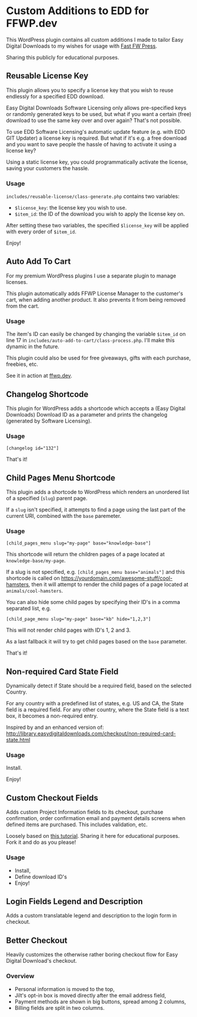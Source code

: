 # Custom Additions to EDD for FFWP.dev

This WordPress plugin contains all custom additions I made to tailor Easy Digital Downloads to my wishes for usage with [Fast FW Press](https://ffwp.dev).

Sharing this publicly for educational purposes.

## Reusable License Key

This plugin allows you to specify a license key that you wish to reuse endlessly for a specified EDD download.

Easy Digital Downloads Software Licensing only allows pre-specified keys or randomly generated keys to be used, but what if you want a certain (free) download to use the same key over and over again? That's not possible.

To use EDD Software Licensing's automatic update feature (e.g. with EDD GIT Updater) a license key is required. But what if it's e.g. a free download and you want to save people the hassle of having to activate it using a license key?

Using a static license key, you could programmatically activate the license, saving your customers the hassle.

### Usage

`includes/reusable-license/class-generate.php` contains two variables: 

- `$license_key`: the license key you wish to use.
- `$item_id`: the ID of the download you wish to apply the license key on.

After setting these two variables, the specified `$license_key` will be applied with every order of `$item_id`.

Enjoy!

## Auto Add To Cart
   
For my premium WordPress plugins I use a separate plugin to manage licenses.
   
This plugin automatically adds FFWP License Manager to the customer's cart, when adding another product. It also prevents it from being removed from the cart.

### Usage
   
The item's ID can easily be changed by changing the variable `$item_id` on line 17 in `includes/auto-add-to-cart/class-process.php`. I'll make this dynamic in the future.
   
This plugin could also be used for free giveaways, gifts with each purchase, freebies, etc.
   
See it in action at [ffwp.dev](https://ffwp.dev).

## Changelog Shortcode

This plugin for WordPress adds a shortcode which accepts a (Easy Digital Downloads) Download ID as a parameter and prints the changelog (generated by Software Licensing).

### Usage

`[changelog id="132"]`

That's it!

## Child Pages Menu Shortcode

This plugin adds a shortcode to WordPress which renders an unordered list of a specified (`slug`) parent page.

If a `slug` isn't specified, it attempts to find a page using the last part of the current URI, combined with the `base` paremeter.

### Usage

`[child_pages_menu slug="my-page" base="knowledge-base"]`

This shortcode will return the children pages of a page located at `knowledge-base/my-page`.

If a slug is not specified, e.g. `[child_pages_menu base="animals"]` and this shortcode is called on https://yourdomain.com/awesome-stuff/cool-hamsters, then it will attempt to render the child pages of a page located at `animals/cool-hamsters`.

You can also hide some child pages by specifying their ID's in a comma separated list, e.g. 

`[child_page_menu slug="my-page" base="kb" hide="1,2,3"]`

This will not render child pages with ID's 1, 2 and 3.

As a last fallback it will try to get child pages based on the `base` parameter.

That's it!

## Non-required Card State Field

Dynamically detect if State should be a required field, based on the selected Country.

For any country with a predefined list of states, e.g. US and CA, the State field is a required field. For any other country, where the State field is a text box, it becomes a non-required entry.

Inspired by and an enhanced version of: http://library.easydigitaldownloads.com/checkout/non-required-card-state.html 

### Usage

Install. 

Enjoy!

## Custom Checkout Fields

Adds custom Project Information fields to its checkout, purchase confirmation, order confirmation email and payment details screens when defined items are purchased. This includes validation, etc.

Loosely based on [this tutorial](https://scottdeluzio.com/add-custom-field-to-easy-digital-downloads-checkout/). Sharing it here for educational purposes. Fork it and do as you please!

### Usage

* Install,
* Define download ID's 
* Enjoy!

## Login Fields Legend and Description

Adds a custom translatable legend and description to the login form in checkout.

## Better Checkout

Heavily customizes the otherwise rather boring checkout flow for Easy Digital Download's checkout.

### Overview

- Personal information is moved to the top,
- Jilt's opt-in box is moved directly after the email address field,
- Payment methods are shown in big buttons, spread among 2 columns,
- Billing fields are split in two columns.
